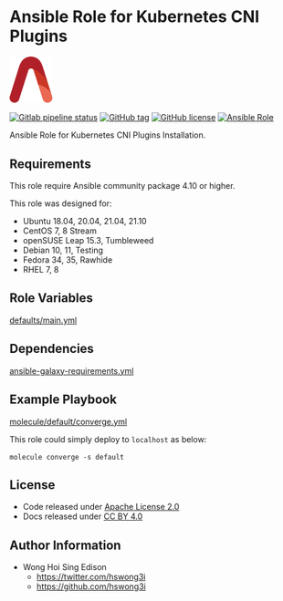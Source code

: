 # Ansible Role for Kubernetes CNI Plugins

<img src="/alvistack.svg" width="75" alt="AlviStack">

[![Gitlab pipeline status](https://img.shields.io/gitlab/pipeline/alvistack/ansible-role-containernetworking_plugins/master)](https://gitlab.com/alvistack/ansible-role-containernetworking_plugins/-/pipelines)
[![GitHub tag](https://img.shields.io/github/tag/alvistack/ansible-role-containernetworking_plugins.svg)](https://github.com/alvistack/ansible-role-containernetworking_plugins/tags)
[![GitHub license](https://img.shields.io/github/license/alvistack/ansible-role-containernetworking_plugins.svg)](https://github.com/alvistack/ansible-role-containernetworking_plugins/blob/master/LICENSE)
[![Ansible Role](https://img.shields.io/badge/galaxy-alvistack.containernetworking_plugins-blue.svg)](https://galaxy.ansible.com/alvistack/containernetworking_plugins)

Ansible Role for Kubernetes CNI Plugins Installation.

## Requirements

This role require Ansible community package 4.10 or higher.

This role was designed for:

  - Ubuntu 18.04, 20.04, 21.04, 21.10
  - CentOS 7, 8 Stream
  - openSUSE Leap 15.3, Tumbleweed
  - Debian 10, 11, Testing
  - Fedora 34, 35, Rawhide
  - RHEL 7, 8

## Role Variables

[defaults/main.yml](defaults/main.yml)

## Dependencies

[ansible-galaxy-requirements.yml](ansible-galaxy-requirements.yml)

## Example Playbook

[molecule/default/converge.yml](molecule/default/converge.yml)

This role could simply deploy to `localhost` as below:

    molecule converge -s default

## License

  - Code released under [Apache License 2.0](LICENSE)
  - Docs released under [CC BY 4.0](http://creativecommons.org/licenses/by/4.0/)

## Author Information

  - Wong Hoi Sing Edison
      - <https://twitter.com/hswong3i>
      - <https://github.com/hswong3i>
